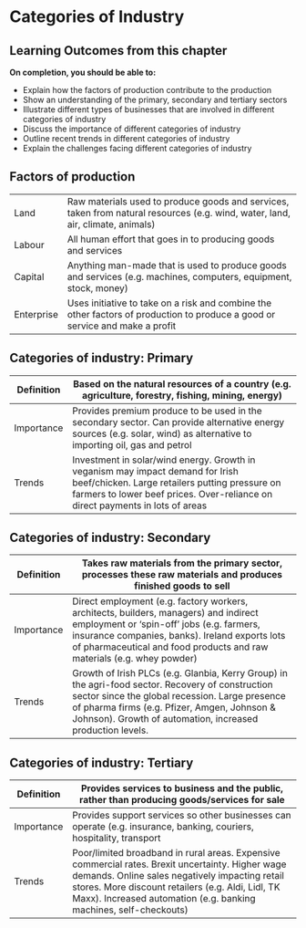 # Categories of Industry

## Learning Outcomes from this chapter

**On completion, you should be able to:**

- Explain how the factors of production contribute to the production
- Show an understanding of the primary, secondary and tertiary sectors
- Illustrate different types of businesses that are involved in different categories of industry
- Discuss the importance of different categories of industry
- Outline recent trends in different categories of industry
- Explain the challenges facing different categories of industry

## Factors of production

| | |
|-|-|
| Land | Raw materials used to produce goods and services, taken from natural resources (e.g. wind, water, land, air, climate, animals) |
| Labour | All human effort that goes in to producing goods and services |
| Capital | Anything man-made that is used to produce goods and services (e.g. machines, computers, equipment, stock, money) |
| Enterprise | Uses initiative to take on a risk and combine the other factors of production to produce a good or service and make a profit |

<!--card-->

## Categories of industry: Primary

| Definition | Based on the natural resources of a country (e.g. agriculture, forestry, fishing, mining, energy) |
|-|-|
| Importance | Provides premium produce to be used in the secondary sector. Can provide alternative energy sources (e.g. solar, wind) as alternative to importing oil, gas and petrol |
| Trends | Investment in solar/wind energy. Growth in veganism may impact demand for Irish beef/chicken. Large retailers putting pressure on farmers to lower beef prices. Over-reliance on direct payments in lots of areas |

<!--card-->

## Categories of industry: Secondary

| Definition | Takes raw materials from the primary sector, processes these raw materials and produces finished goods to sell |
|-|-|
| Importance | Direct employment (e.g. factory workers, architects, builders, managers) and indirect employment or ‘spin-off’ jobs (e.g. farmers, insurance companies, banks). Ireland exports lots of pharmaceutical and food products and raw materials (e.g. whey powder) |
| Trends | Growth of Irish PLCs (e.g. Glanbia, Kerry Group) in the agri-food sector. Recovery of construction sector since the global recession. Large presence of pharma firms (e.g. Pfizer, Amgen, Johnson & Johnson). Growth of automation, increased production levels. |

<!--card-->

## Categories of industry: Tertiary

| Definition | Provides services to business and the public, rather than producing goods/services for sale |
|-|-|
| Importance | Provides support services so other businesses can operate (e.g. insurance, banking, couriers, hospitality, transport |
| Trends | Poor/limited broadband in rural areas. Expensive commercial rates. Brexit uncertainty. Higher wage demands. Online sales negatively impacting retail stores. More discount retailers (e.g. Aldi, Lidl, TK Maxx). Increased automation (e.g. banking machines, self-checkouts) |
